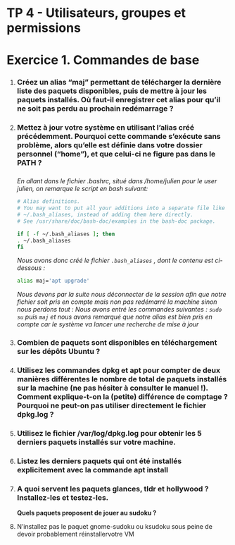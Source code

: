  # TP 4 - Utilisateurs, groupes et permissions

<h1>Exercice 1. Commandes de base</h1>

<ol>
<li><h3>Créez un alias “maj” permettant de télécharger la dernière liste des paquets disponibles, puis de mettre à jour les paquets installés. Où faut-il enregistrer cet alias pour qu’il ne soit pas perdu au prochain
redémarrage ?<h3></li>
<li><h3>Mettez à jour votre système en utilisant l’alias créé précédemment. Pourquoi cette commande s’exécute sans problème, alors qu’elle est définie dans votre dossier personnel (“home”), et que celui-ci ne figure pas dans le PATH ?<h3></li

*En allant dans le fichier .bashrc, situé dans /home/julien pour le user julien, on remarque le script en bash suivant:*

```bash
# Alias definitions.
# You may want to put all your additions into a separate file like
# ~/.bash_aliases, instead of adding them here directly.
# See /usr/share/doc/bash-doc/examples in the bash-doc package.

if [ -f ~/.bash_aliases ]; then
. ~/.bash_aliases
fi
```
*Nous avons donc créé le fichier `.bash_aliases` , dont le contenu est ci-dessous :*

```bash
alias maj='apt upgrade'
```
*Nous devons par la suite nous déconnecter de la session afin que notre fichier soit pris en compte mais non pas redémarré la machine sinon nous perdons tout :
Nous avons entré les commandes suivantes :
`sudo su` puis `maj` et nous avons remarqué que notre alias est bien pris en compte car le système va lancer une recherche de mise à jour*

<li><h3>Combien de paquets sont disponibles en téléchargement sur les dépôts Ubuntu ?</h3></li>

<li><h3>Utilisez les commandes dpkg et apt pour compter de deux manières différentes le nombre de total de paquets installés sur la machine (ne pas hésiter à consulter le manuel !). Comment explique-t-on la (petite) différence de comptage ? Pourquoi ne peut-on pas utiliser directement le fichier dpkg.log ?</h3></li>

<li><h3>Utilisez le fichier /var/log/dpkg.log pour obtenir les 5 derniers paquets installés sur votre machine.</h3></li>

<li><h3>Listez les derniers paquets qui ont été installés explicitement avec la commande apt install</h3></li>

<li><h3>A quoi servent les paquets glances, tldr et hollywood ? Installez-les et testez-les.</h3></li>

<b>Quels paquets proposent de jouer au sudoku ?</b>

<li>N’installez pas le paquet gnome-sudoku ou ksudoku sous peine de devoir probablement réinstallervotre VM</li>

</ol>
